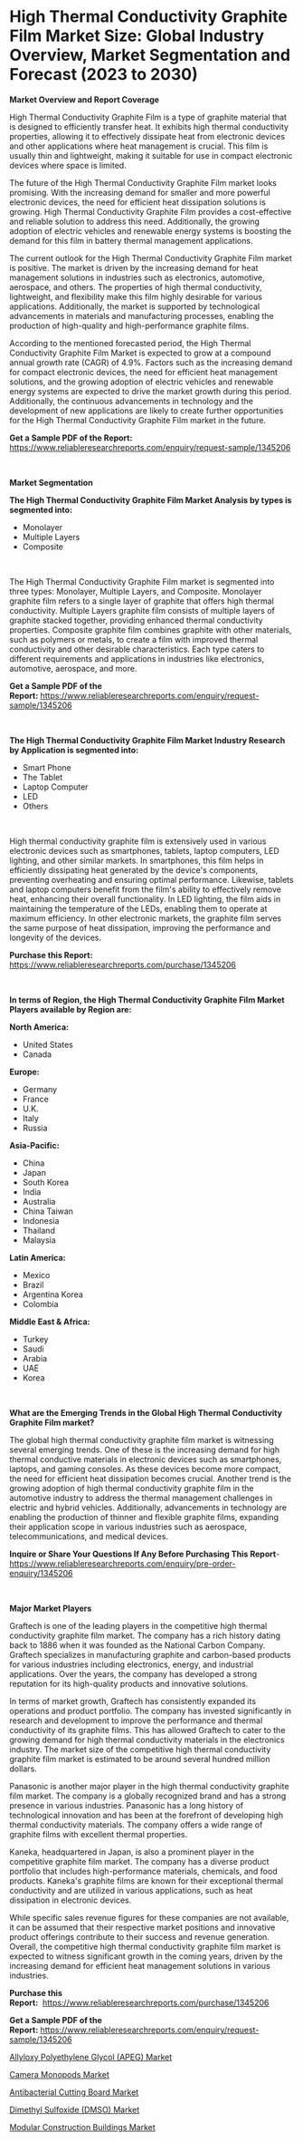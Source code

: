 <p><h1>High Thermal Conductivity Graphite Film Market Size: Global Industry Overview, Market Segmentation and Forecast (2023 to 2030)</h1></p><p><strong>Market Overview and Report Coverage</strong></p>
<p><p>High Thermal Conductivity Graphite Film is a type of graphite material that is designed to efficiently transfer heat. It exhibits high thermal conductivity properties, allowing it to effectively dissipate heat from electronic devices and other applications where heat management is crucial. This film is usually thin and lightweight, making it suitable for use in compact electronic devices where space is limited.</p><p>The future of the High Thermal Conductivity Graphite Film market looks promising. With the increasing demand for smaller and more powerful electronic devices, the need for efficient heat dissipation solutions is growing. High Thermal Conductivity Graphite Film provides a cost-effective and reliable solution to address this need. Additionally, the growing adoption of electric vehicles and renewable energy systems is boosting the demand for this film in battery thermal management applications.</p><p>The current outlook for the High Thermal Conductivity Graphite Film market is positive. The market is driven by the increasing demand for heat management solutions in industries such as electronics, automotive, aerospace, and others. The properties of high thermal conductivity, lightweight, and flexibility make this film highly desirable for various applications. Additionally, the market is supported by technological advancements in materials and manufacturing processes, enabling the production of high-quality and high-performance graphite films.</p><p>According to the mentioned forecasted period, the High Thermal Conductivity Graphite Film Market is expected to grow at a compound annual growth rate (CAGR) of 4.9%. Factors such as the increasing demand for compact electronic devices, the need for efficient heat management solutions, and the growing adoption of electric vehicles and renewable energy systems are expected to drive the market growth during this period. Additionally, the continuous advancements in technology and the development of new applications are likely to create further opportunities for the High Thermal Conductivity Graphite Film market in the future.</p></p>
<p><strong>Get a Sample PDF of the Report:</strong> <a href="https://www.reliableresearchreports.com/enquiry/request-sample/1345206">https://www.reliableresearchreports.com/enquiry/request-sample/1345206</a></p>
<p>&nbsp;</p>
<p><strong>Market Segmentation</strong></p>
<p><strong>The High Thermal Conductivity Graphite Film Market Analysis by types is segmented into:</strong></p>
<p><ul><li>Monolayer</li><li>Multiple Layers</li><li>Composite</li></ul></p>
<p>&nbsp;</p>
<p><p>The High Thermal Conductivity Graphite Film market is segmented into three types: Monolayer, Multiple Layers, and Composite. Monolayer graphite film refers to a single layer of graphite that offers high thermal conductivity. Multiple Layers graphite film consists of multiple layers of graphite stacked together, providing enhanced thermal conductivity properties. Composite graphite film combines graphite with other materials, such as polymers or metals, to create a film with improved thermal conductivity and other desirable characteristics. Each type caters to different requirements and applications in industries like electronics, automotive, aerospace, and more.</p></p>
<p><strong>Get a Sample PDF of the Report:</strong>&nbsp;<a href="https://www.reliableresearchreports.com/enquiry/request-sample/1345206">https://www.reliableresearchreports.com/enquiry/request-sample/1345206</a></p>
<p>&nbsp;</p>
<p><strong>The High Thermal Conductivity Graphite Film Market Industry Research by Application is segmented into:</strong></p>
<p><ul><li>Smart Phone</li><li>The Tablet</li><li>Laptop Computer</li><li>LED</li><li>Others</li></ul></p>
<p>&nbsp;</p>
<p><p>High thermal conductivity graphite film is extensively used in various electronic devices such as smartphones, tablets, laptop computers, LED lighting, and other similar markets. In smartphones, this film helps in efficiently dissipating heat generated by the device's components, preventing overheating and ensuring optimal performance. Likewise, tablets and laptop computers benefit from the film's ability to effectively remove heat, enhancing their overall functionality. In LED lighting, the film aids in maintaining the temperature of the LEDs, enabling them to operate at maximum efficiency. In other electronic markets, the graphite film serves the same purpose of heat dissipation, improving the performance and longevity of the devices.</p></p>
<p><strong>Purchase this Report:</strong>&nbsp; <a href="https://www.reliableresearchreports.com/purchase/1345206">https://www.reliableresearchreports.com/purchase/1345206</a></p>
<p>&nbsp;</p>
<p><strong>In terms of Region, the High Thermal Conductivity Graphite Film Market Players available by Region are:</strong></p>
<p>
    <p> <strong> North America: </strong>
        <ul>
            <li>United States</li>
            <li>Canada</li>
        </ul>
        </p> 
    <p> <strong> Europe: </strong>
        <ul>
            <li>Germany</li>
            <li>France</li>
            <li>U.K.</li>
            <li>Italy</li>
            <li>Russia</li>
        </ul>
        </p> 
    <p> <strong> Asia-Pacific: </strong>
        <ul>
            <li>China</li>
            <li>Japan</li>
            <li>South Korea</li>
            <li>India</li>
            <li>Australia</li>
            <li>China Taiwan</li>
            <li>Indonesia</li>
            <li>Thailand</li>
            <li>Malaysia</li>
        </ul>
        </p> 
    <p> <strong> Latin America: </strong>
        <ul>
            <li>Mexico</li>
            <li>Brazil</li>
            <li>Argentina Korea</li>
            <li>Colombia</li>
        </ul>
        </p> 
    <p> <strong> Middle East & Africa: </strong>
        <ul>
            <li>Turkey</li>
            <li>Saudi</li>
            <li>Arabia</li>
            <li>UAE</li>
            <li>Korea</li>
        </ul>
    </p>
    </p>
<p>&nbsp;</p>
<p><strong>What are the Emerging Trends in the Global High Thermal Conductivity Graphite Film market?</strong></p>
<p><p>The global high thermal conductivity graphite film market is witnessing several emerging trends. One of these is the increasing demand for high thermal conductive materials in electronic devices such as smartphones, laptops, and gaming consoles. As these devices become more compact, the need for efficient heat dissipation becomes crucial. Another trend is the growing adoption of high thermal conductivity graphite film in the automotive industry to address the thermal management challenges in electric and hybrid vehicles. Additionally, advancements in technology are enabling the production of thinner and flexible graphite films, expanding their application scope in various industries such as aerospace, telecommunications, and medical devices.</p></p>
<p><strong>Inquire or Share Your Questions If Any Before Purchasing This Report</strong>- <a href="https://www.reliableresearchreports.com/enquiry/pre-order-enquiry/1345206">https://www.reliableresearchreports.com/enquiry/pre-order-enquiry/1345206</a></p>
<p>&nbsp;</p>
<p><strong>Major Market Players</strong></p>
<p><p>Graftech is one of the leading players in the competitive high thermal conductivity graphite film market. The company has a rich history dating back to 1886 when it was founded as the National Carbon Company. Graftech specializes in manufacturing graphite and carbon-based products for various industries including electronics, energy, and industrial applications. Over the years, the company has developed a strong reputation for its high-quality products and innovative solutions.</p><p>In terms of market growth, Graftech has consistently expanded its operations and product portfolio. The company has invested significantly in research and development to improve the performance and thermal conductivity of its graphite films. This has allowed Graftech to cater to the growing demand for high thermal conductivity materials in the electronics industry. The market size of the competitive high thermal conductivity graphite film market is estimated to be around several hundred million dollars.</p><p>Panasonic is another major player in the high thermal conductivity graphite film market. The company is a globally recognized brand and has a strong presence in various industries. Panasonic has a long history of technological innovation and has been at the forefront of developing high thermal conductivity materials. The company offers a wide range of graphite films with excellent thermal properties.</p><p>Kaneka, headquartered in Japan, is also a prominent player in the competitive graphite film market. The company has a diverse product portfolio that includes high-performance materials, chemicals, and food products. Kaneka's graphite films are known for their exceptional thermal conductivity and are utilized in various applications, such as heat dissipation in electronic devices.</p><p>While specific sales revenue figures for these companies are not available, it can be assumed that their respective market positions and innovative product offerings contribute to their success and revenue generation. Overall, the competitive high thermal conductivity graphite film market is expected to witness significant growth in the coming years, driven by the increasing demand for efficient heat management solutions in various industries.</p></p>
<p><strong>Purchase this Report:</strong>&nbsp;&nbsp;<a href="https://www.reliableresearchreports.com/purchase/1345206">https://www.reliableresearchreports.com/purchase/1345206</a></p>
<p></p>
<p><strong>Get a Sample PDF of the Report:</strong>&nbsp;<a href="https://www.reliableresearchreports.com/enquiry/request-sample/1345206">https://www.reliableresearchreports.com/enquiry/request-sample/1345206</a></p>
<p><p><a href="https://github.com/sofyaavrova/Market-Research-Report-List-1/blob/main/allyloxy-polyethylene-glycol-apeg-market.md">Allyloxy Polyethylene Glycol (APEG) Market</a></p><p><a href="https://www.linkedin.com/pulse/camera-monopods-market-share-amp-new-trends-analysis-report-w52pc/">Camera Monopods Market</a></p><p><a href="https://www.linkedin.com/pulse/antibacterial-cutting-board-market-size-share-amp-trends-a1avc/">Antibacterial Cutting Board Market</a></p><p><a href="https://github.com/merzlyukov93/Market-Research-Report-List-1/blob/main/dimethyl-sulfoxide-dmso-market.md">Dimethyl Sulfoxide (DMSO) Market</a></p><p><a href="https://www.linkedin.com/pulse/modular-construction-buildings-market-research-report-provides-hwkxc/">Modular Construction Buildings Market</a></p></p>